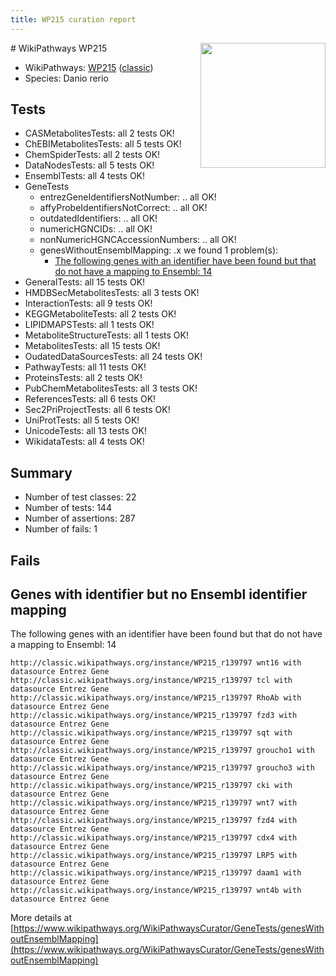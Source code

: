 ```yaml
---
title: WP215 curation report
---
```


<img style="float: right; width: 200px" src="https://upload.wikimedia.org/wikipedia/commons/thumb/8/83/Wplogo_with_text_500.png/640px-Wplogo_with_text_500.png" />
# WikiPathways WP215

* WikiPathways: [WP215](https://wikipathways.org/pathways/WP215) ([classic](https://classic.wikipathways.org/instance/WP215))
* Species: Danio rerio
## Tests
* CASMetabolitesTests: all 2 tests OK!
* ChEBIMetabolitesTests: all 5 tests OK!
* ChemSpiderTests: all 2 tests OK!
* DataNodesTests: all 5 tests OK!
* EnsemblTests: all 4 tests OK!
* GeneTests
    * entrezGeneIdentifiersNotNumber: .. all OK!
    * affyProbeIdentifiersNotCorrect: .. all OK!
    * outdatedIdentifiers: .. all OK!
    * numericHGNCIDs: .. all OK!
    * nonNumericHGNCAccessionNumbers: .. all OK!
    * genesWithoutEnsemblMapping: .x we found 1 problem(s):
        * [The following genes with an identifier have been found but that do not have a mapping to Ensembl: 14](#c4e54311)
* GeneralTests: all 15 tests OK!
* HMDBSecMetabolitesTests: all 3 tests OK!
* InteractionTests: all 9 tests OK!
* KEGGMetaboliteTests: all 2 tests OK!
* LIPIDMAPSTests: all 1 tests OK!
* MetaboliteStructureTests: all 1 tests OK!
* MetabolitesTests: all 15 tests OK!
* OudatedDataSourcesTests: all 24 tests OK!
* PathwayTests: all 11 tests OK!
* ProteinsTests: all 2 tests OK!
* PubChemMetabolitesTests: all 3 tests OK!
* ReferencesTests: all 6 tests OK!
* Sec2PriProjectTests: all 6 tests OK!
* UniProtTests: all 5 tests OK!
* UnicodeTests: all 13 tests OK!
* WikidataTests: all 4 tests OK!


## Summary

* Number of test classes: 22
* Number of tests: 144
* Number of assertions: 287
* Number of fails: 1

## Fails

<a name="c4e54311" />

## Genes with identifier but no Ensembl identifier mapping

The following genes with an identifier have been found but that do not have a mapping to Ensembl: 14
```
http://classic.wikipathways.org/instance/WP215_r139797 wnt16 with datasource Entrez Gene
http://classic.wikipathways.org/instance/WP215_r139797 tcl with datasource Entrez Gene
http://classic.wikipathways.org/instance/WP215_r139797 RhoAb with datasource Entrez Gene
http://classic.wikipathways.org/instance/WP215_r139797 fzd3 with datasource Entrez Gene
http://classic.wikipathways.org/instance/WP215_r139797 sqt with datasource Entrez Gene
http://classic.wikipathways.org/instance/WP215_r139797 groucho1 with datasource Entrez Gene
http://classic.wikipathways.org/instance/WP215_r139797 groucho3 with datasource Entrez Gene
http://classic.wikipathways.org/instance/WP215_r139797 cki with datasource Entrez Gene
http://classic.wikipathways.org/instance/WP215_r139797 wnt7 with datasource Entrez Gene
http://classic.wikipathways.org/instance/WP215_r139797 fzd4 with datasource Entrez Gene
http://classic.wikipathways.org/instance/WP215_r139797 cdx4 with datasource Entrez Gene
http://classic.wikipathways.org/instance/WP215_r139797 LRP5 with datasource Entrez Gene
http://classic.wikipathways.org/instance/WP215_r139797 daam1 with datasource Entrez Gene
http://classic.wikipathways.org/instance/WP215_r139797 wnt4b with datasource Entrez Gene
```

More details at [https://www.wikipathways.org/WikiPathwaysCurator/GeneTests/genesWithoutEnsemblMapping](https://www.wikipathways.org/WikiPathwaysCurator/GeneTests/genesWithoutEnsemblMapping)

